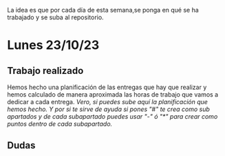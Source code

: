 La idea es que por cada día de esta semana,se ponga en qué se ha trabajado y se suba al repositorio.

# Lunes 23/10/23
## Trabajo realizado
Hemos hecho una planificación de las entregas que hay que realizar y hemos calculado de manera aproximada las horas de trabajo que vamos a dedicar a cada entrega.
_Vero, si puedes sube aquí la planificación que hemos hecho. Y por si te sirve de ayuda si pones "#" te crea como sub apartados y de cada subapartado puedes usar "-" ó "*" para crear como puntos dentro de cada subapartado._
## Dudas
